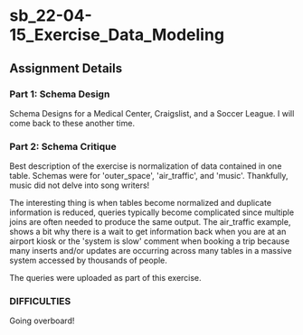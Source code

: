 # sb_22-04-15_Exercise_Data_Modeling


## Assignment Details
### Part 1: Schema Design
Schema Designs for a Medical Center, Craigslist, and a Soccer League. I will come back to these another time. 


### Part 2: Schema Critique
Best description of the exercise is normalization of data contained in one table. Schemas were for 'outer_space', 'air_traffic', and 'music'. Thankfully, music did not delve into song writers!

The interesting thing is when tables become normalized and duplicate information is reduced, queries typically become complicated since multiple joins are often needed to produce the same output. The air_traffic example, shows a bit why there is a wait to get information back when you are at an airport kiosk or the 'system is slow' comment when booking a trip because many inserts and/or updates are occurring across many tables in a massive system accessed by thousands of people.

The queries were uploaded as part of this exercise.


### DIFFICULTIES 
Going overboard!